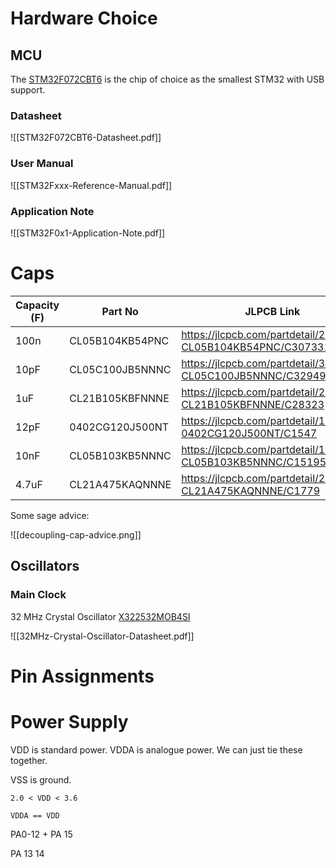 # Hardware Choice

## MCU

The [STM32F072CBT6](https://jlcpcb.com/partdetail/Stmicroelectronics-STM32F072CBT6/C81720) is the chip of choice as the smallest STM32 with USB support.

### Datasheet 
![[STM32F072CBT6-Datasheet.pdf]]

### User Manual
![[STM32Fxxx-Reference-Manual.pdf]]

### Application Note
![[STM32F0x1-Application-Note.pdf]]

# Caps

| Capacity (F) | Part No | JLPCB Link |
|----|----|----|
| 100n | CL05B104KB54PNC | https://jlcpcb.com/partdetail/291005-CL05B104KB54PNC/C307331 |
| 10pF | CL05C100JB5NNNC | https://jlcpcb.com/partdetail/33914-CL05C100JB5NNNC/C32949 |
| 1uF | CL21B105KBFNNNE | https://jlcpcb.com/partdetail/29074-CL21B105KBFNNNE/C28323 |
| 12pF | 0402CG120J500NT | https://jlcpcb.com/partdetail/1899-0402CG120J500NT/C1547 | 
| 10nF | CL05B103KB5NNNC | https://jlcpcb.com/partdetail/15869-CL05B103KB5NNNC/C15195 |
| 4.7uF  | CL21A475KAQNNNE | https://jlcpcb.com/partdetail/2131-CL21A475KAQNNNE/C1779 | 

Some sage advice:

![[decoupling-cap-advice.png]]

## Oscillators

### Main Clock

32 MHz Crystal Oscillator [X322532MOB4SI](https://jlcpcb.com/partdetail/YangxingTech-X322532MOB4SI/C9009)

![[32MHz-Crystal-Oscillator-Datasheet.pdf]]

# Pin Assignments

# Power Supply

VDD is standard power. VDDA is analogue power. We can just tie these together.

VSS is ground.

`2.0 < VDD < 3.6`

`VDDA == VDD`



PA0-12 + PA 15

PA 13 14